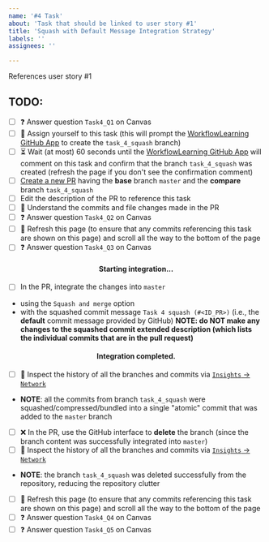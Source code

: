 ```yaml
---
name: '#4 Task'
about: 'Task that should be linked to user story #1'
title: 'Squash with Default Message Integration Strategy'
labels: ''
assignees: ''

---
```


References user story #1

## TODO:
- [ ] :question: Answer question `Task4_Q1` on Canvas
- [ ] :bust_in_silhouette: Assign yourself to this task (this will prompt the [WorkflowLearning GitHub App](https://github.com/apps/workflowlearning) to create the `task_4_squash` branch)
- [ ] :hourglass_flowing_sand: Wait (at most) 60 seconds until the [WorkflowLearning GitHub App](https://github.com/apps/workflowlearning) will comment on this task and confirm that the branch `task_4_squash` was created (refresh the page if you don't see the confirmation comment)
- [ ] [Create a new PR](../compare/task_4_squash?expand=1) having the **base** branch `master` and the **compare** branch `task_4_squash`
- [ ] Edit the description of the PR to reference this task
- [ ] :brain: Understand the commits and file changes made in the PR
- [ ] :question: Answer question `Task4_Q2` on Canvas
- [ ] :arrows_counterclockwise: Refresh this page (to ensure that any commits referencing this task are shown on this page) and scroll all the way to the bottom of the page
- [ ] :question: Answer question `Task4_Q3` on Canvas

<h4 align='center'>Starting integration...</h4>

- [ ] In the PR, integrate the changes into `master`
- using the `Squash and merge` option
- with the squashed commit message `Task 4 squash (#<ID_PR>)` (i.e., the **default** commit message provided by GitHub)
**NOTE: do NOT make any changes to the squashed commit extended description (which lists the individual commits that are in the pull request)**

<h4 align='center'>Integration completed.</h4>

- [ ] :eyes: Inspect the history of all the branches and commits via [`Insights` -> `Network`](../network)
- **NOTE**: all the commits from branch `task_4_squash` were squashed/compressed/bundled into a single "atomic" commit that was added to the `master` branch
- [ ] :x: In the PR, use the GitHub interface to **delete** the branch (since the branch content was successfully integrated into `master`)
- [ ] :eyes: Inspect the history of all the branches and commits via [`Insights` -> `Network`](../network)
- **NOTE**: the branch `task_4_squash` was deleted successfully from the repository, reducing the repository clutter
- [ ] :arrows_counterclockwise: Refresh this page (to ensure that any commits referencing this task are shown on this page) and scroll all the way to the bottom of the page
- [ ] :question: Answer question `Task4_Q4` on Canvas
- [ ] :question: Answer question `Task4_Q5` on Canvas
